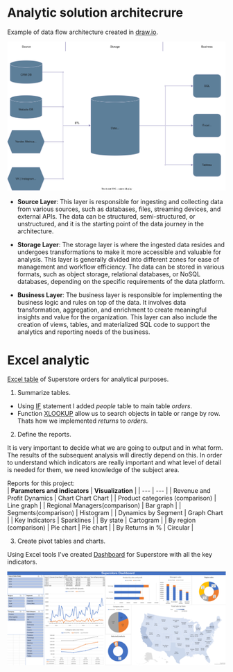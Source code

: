 # Analytic solution architecrure
Example of data flow architecture created in [draw.io](https://app.diagrams.net/).  

![Analytic solution architecture](https://github.com/atsterq/DE-101/blob/main/Module1/Analytic%20solution%20architercture.drawio.svg)  

- **Source Layer**: This layer is responsible for ingesting and collecting data from various sources, such as databases, files, streaming devices, and external APIs. The data can be structured, semi-structured, or unstructured, and it is the starting point of the data journey in the architecture.

- **Storage Layer**: The storage layer is where the ingested data resides and undergoes transformations to make it more accessible and valuable for analysis. This layer is generally divided into different zones for ease of management and workflow efficiency. The data can be stored in various formats, such as object storage, relational databases, or NoSQL databases, depending on the specific requirements of the data platform.

- **Business Layer**: The business layer is responsible for implementing the business logic and rules on top of the data. It involves data transformation, aggregation, and enrichment to create meaningful insights and value for the organization. This layer can also include the creation of views, tables, and materialized SQL code to support the analytics and reporting needs of the business.

# Excel analytic
[Excel table](https://github.com/atsterq/DE-101/blob/main/Module1/Sample%20-%20Superstore.xls)  of Superstore orders for analytical purposes.  
1. Summarize tables.
- Using [IF](https://support.microsoft.com/ru-ru/office/%d0%b5%d1%81%d0%bb%d0%b8-%d1%84%d1%83%d0%bd%d0%ba%d1%86%d0%b8%d1%8f-%d0%b5%d1%81%d0%bb%d0%b8-69aed7c9-4e8a-4755-a9bc-aa8bbff73be2?ui=ru-RU&rs=ru-RU&ad=RU) statement I added *people* table to main table *orders*.
- Function [XLOOKUP](https://support.microsoft.com/ru-ru/office/%D1%84%D1%83%D0%BD%D0%BA%D1%86%D0%B8%D1%8F-%D0%BF%D1%80%D0%BE%D1%81%D0%BC%D0%BE%D1%82%D1%80x-b7fd680e-6d10-43e6-84f9-88eae8bf5929) allow us to search objects in table or range by row. Thats how we implemented *returns* to *orders*.
2. Define the reports.  

It is very important to decide what we are going to output and in what form. The results of the subsequent analysis will directly depend on this. In order to understand which indicators are really important and what level of detail is needed for them, we need knowledge of the subject area.  

Reports for this project:  
| **Parameters and indicators** | **Visualization** |
| --- | --- |
| Revenue and Profit Dynamics | Chart Chart Chart |
| Product categories (comparison) | Line graph |
| Regional Managers(comparison) | Bar graph |
| Segments(comparison) | Histogram |
| Dynamics by Segment | Graph Chart |
| Key Indicators | Sparklines |
| By state | Cartogram |
| By region (comparison) | Pie chart | Pie chart |
| By Returns in % | Circular |  

3. Create pivot tables and charts.

Using Excel tools I've created [Dashboard](https://github.com/atsterq/DE-101/blob/main/Module1/Sample%20-%20Superstore.xlsx) for Superstore with all the key indicators.  

![Superstore Dashboard](https://github.com/atsterq/DE-101/blob/main/Module1/Dashboard.png)

